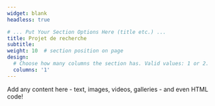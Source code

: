 ```yaml
---
widget: blank
headless: true

# ... Put Your Section Options Here (title etc.) ...
title: Projet de recherche
subtitle:
weight: 10  # section position on page
design:
  # Choose how many columns the section has. Valid values: 1 or 2.
  columns: '1'
---
```


Add any content here - text, images, videos, galleries - and even HTML code!
